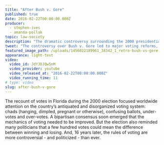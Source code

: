 ```yaml
---
title: "After Bush v. Gore"
published: true
date: 2016-02-22T00:00:00.000Z
producer:
  - stephen-ives
  - amanda-pollak
topic: law-society
description: "The dramatic controversy surrounding the 2000 presidential election led to sweeping voting reforms, but opened the door to a new set of problems that continue to impact elections today."
tweet: "The controversy over Bush v. Gore led to major voting reforms, but opened the door to new problems:"
featured_image_path: /uploads/1456022189961_38342_1_retro-bush-vs-gore.jpg
appearance: light-text
video:
  video_id: JdYJDJQw5nM
  video_provider: youtube
  video_released_at: "2016-02-22T00:00:00.000Z"
  video_running_time: 11
# type: video
slug: after-bush-v-gore
---
```


The recount of votes in Florida during the 2000 election focused worldwide attention on the country’s antiquated and disorganized voting system: chads (hanging, dimpled, pregnant or otherwise), confusing ballots, under-votes and over-votes. A bipartisan consensus soon emerged that the mechanics of voting needed to be improved. But the election also reminded many politicians that a few hundred votes could mean the difference between winning and losing. And, 16 years later, the rules of voting are more controversial - and politicized - than ever.

